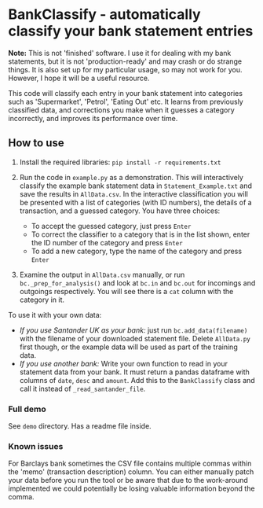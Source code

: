 # BankClassify - automatically classify your bank statement entries

**Note:** This is not 'finished' software. I use it for dealing with my bank statements, but it is not 'production-ready' and may crash or do strange things. It is also set up for my particular usage, so may not work for you. However, I hope it will be a useful resource.

This code will classify each entry in your bank statement into categories such as 'Supermarket', 'Petrol', 'Eating Out' etc. It learns from previously classified data, and corrections you make when it guesses a category incorrectly, and improves its performance over time.

## How to use
1. Install the required libraries:
  `pip install -r requirements.txt`

2. Run the code in `example.py` as a demonstration. This will interactively classify the example bank statement data in `Statement_Example.txt` and save the results in `AllData.csv`. In the interactive classification you will be presented with a list of categories (with ID numbers), the details of a transaction, and a guessed category. You have three choices:
   - To accept the guessed category, just press `Enter`
   - To correct the classifier to a category that is in the list shown, enter the ID number of the category and press `Enter`
   - To add a new category, type the name of the category and press `Enter`

3. Examine the output in `AllData.csv` manually, or run `bc._prep_for_analysis()` and look at `bc.in` and `bc.out` for incomings and outgoings respectively. You will see there is a `cat` column with the category in it.

To use it with your own data:

- *If you use Santander UK as your bank:* just run `bc.add_data(filename)` with the filename of your downloaded statement file. Delete `AllData.py` first though, or the example data will be used as part of the training data.
- *If you use another bank:* Write your own function to read in your statement data from your bank. It must return a pandas dataframe with columns of `date`, `desc` and `amount`. Add this to the `BankClassify` class and call it instead of `_read_santander_file`.

### Full demo
See `demo` directory. Has a readme file inside.

### Known issues
For Barclays bank sometimes the CSV file contains multiple commas within the 'memo' (transaction description) column. You can either manually patch your data before you run the tool or be aware that due to the work-around implemented we could potentially be losing valuable information beyond the comma.